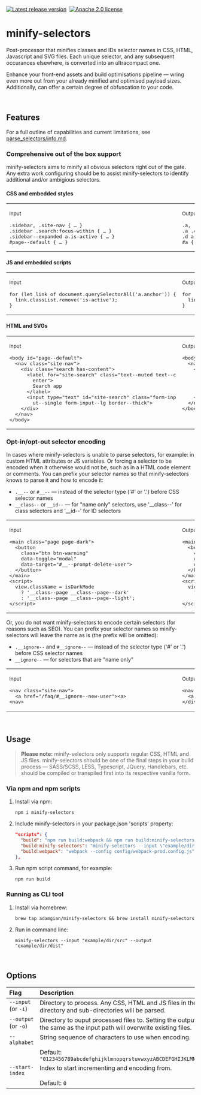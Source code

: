 [1]: https://github.com/adamgian/minify-selectors/releases/latest
[2]: https://img.shields.io/npm/v/minify-selectors?color=blue&label=Latest%20release
[3]: https://www.apache.org/licenses/LICENSE-2.0
[4]: https://img.shields.io/badge/License-Apache%202.0-green.svg

[![Latest release version][2]][1]&nbsp;
[![Apache 2.0 license][4]][3]




# minify-selectors

Post-processor that minifies classes and IDs selector names in CSS, HTML, Javascript and SVG files. Each unique selector, and any subsequent occurances elsewhere, is converted into an ultracompact one.

Enhance your front-end assets and build optimisations pipeline — wring even more out from your already minified and optimised payload sizes. Additionally, can offer a certain degree of obfuscation to your code.

<br>




## Features

For a full outline of capabilities and current limitations, see [parse_selectors/info.md](crates/parse_selectors/info.md).

### Comprehensive out of the box support

minify-selectors aims to minify all obvious selectors right out of the gate. Any extra work configuring should be to assist minify-selectors to identify additional and/or ambigious selectors.


#### CSS and embedded styles

<table>
	<tr>
		<td>
			<p><sub>Input</sub></p>
			<pre lang="scss">
.sidebar, .site-nav { … }                                ‎
.sidebar .search:focus-within { … }
.sidebar--expanded a.is-active { … }
#page--default { … }<!--
			--></pre>
		</td>
		<td>
			<p><sub>Output:</sub></p>
			<pre lang="scss">
.a, .b { … }                                             ‎
.a .c:focus-within { … }
.d a.e { … }
#a { … }<!--
			--></pre>
		</td>
	</tr>
</table>


#### JS and embedded scripts

<table>
	<tr>
		<td><p><sub>Input</sub></p>
		<pre lang="js">
for (let link of document.querySelectorAll('a.anchor')) {‎
  link.classList.remove('is-active');
}<!--
			--></pre>
		</td>
		<td>
			<p><sub>Output:</sub></p>
			<pre lang="js">
for (let link of document.querySelectorAll('a.Bd')) {    ‎
  link.classList.remove('e');
}<!--
			--></pre>
		</td>
	</tr>
</table>


#### HTML and SVGs

<table>
	<tr>
		<td>
			<p><sub>Input</sub></p>
			<pre lang="html">
&lt;body id="page--default">
  &lt;nav class="site-nav">
    &lt;div class="search has-content">
      &lt;label for="site-search" class="text--muted text--c
        enter">
        Search app
      &lt;/label>
      &lt;input type="text" id="site-search" class="form-inp
        ut--single form-input--lg border--thick">
    &lt;/div>
  &lt;/nav>
&lt;/body><!--
			--></pre>
		</td>
		<td valign="top">
			<p><sub>Output:</sub></p>
			<pre lang="html">
&lt;body id="a">                                            ‎
  &lt;nav class="b">
    &lt;div class="c a1">
      &lt;label for="y" class="F j">
        Search app
      &lt;/label>
      &lt;input type="text" id="y" class="A9 t Av">
    &lt;/div>
  &lt;/nav>
&lt;/body><!--
			--></pre>
		</td>
	</tr>
</table>


### Opt-in/opt-out selector encoding

In cases where minify-selectors is unable to parse selectors, for example: in custom HTML attributes or JS variables. Or forcing a selector to be encoded when it otherwise would not be, such as in a HTML code element or comments. You can prefix your selector names so that minify-selectors knows to parse it and how to encode it:

- `.__--` or `#__--` — instead of the selector type ('#' or '.') before CSS selector names
- `__class--` or `__id--` — for "name only" selectors, use '\_\_class--' for class selectors and '\_\_id--' for ID selectors

<table>
	<tr>
		<td>
			<p><sub>Input</sub></p>
			<pre lang="html">
&lt;main class="page page-dark">                            ‎
  &lt;button
    class="btn btn-warning"
    data-toggle="modal"
    data-target="#__--prompt-delete-user">
  &lt;/button>
&lt;/main>
&lt;script>
  view.className = isDarkMode
    ? '__class--page __class--page--dark'
    : '__class--page __class--page--light';
&lt;/script>
<!--
			--></pre>
		</td>
		<td valign="top">
			<p><sub>Output:</sub></p>
			<pre lang="html">
&lt;main class="b2 b3">                                     ‎
  &lt;button
    class="a4 a7"
    data-toggle="modal"
    data-target="#bc">
  &lt;/button>
&lt;/main>
&lt;script>
  view.className = isDarkMode
    ? 'b2 b3'
    : 'b2 b4;
&lt;/script>
<!--
			--></pre>
		</td>
	</tr>
</table>

Or, you do not want minify-selectors to encode certain selectors (for reasons such as SEO). You can prefix your selector names so minify-selectors will leave the name as is (the prefix will be omitted):

- `.__ignore--` and `#__ignore--` — instead of the selector type ('#' or '.') before CSS selector names
- `__ignore--` — for selectors that are "name only"

<table>
	<tr>
		<td>
			<p><sub>Input</sub></p>
			<pre lang="html">
&lt;nav class="site-nav">                                   ‎
  &lt;a href="/faq/#__ignore--new-user">&lt;a>
&lt;nav><!--
			--></pre>
		</td>
		<td valign="top">
			<p><sub>Output:</sub></p>
			<pre lang="html">
&lt;nav class="b">                                          ‎
  &lt;a href="/faq/#new-user">&lt;a>
&lt;/div><!--
			--></pre>
		</td>
	</tr>
</table>

<br>




## Usage

> **Please note:**
minify-selectors only supports regular CSS, HTML and JS files. minify-selectors should be one of the final steps in your build process — SASS/SCSS, LESS, Typescript, JQuery, Handlebars, etc. should be compiled or transpiled first into its respective vanilla form.

### Via npm and npm scripts

1. Install via npm:
	```shell
	npm i minify-selectors
	```

2. Include minify-selectors in your package.json 'scripts' property:
	```json
	"scripts": {
	  "build": "npm run build:webpack && npm run build:minify-selectors",
	  "build:minify-selectors": "minify-selectors --input \"example/dir/src/\" --output \"example/dir/dist/\"",
	  "build:webpack": "webpack --config config/webpack-prod.config.js"
	},
	```

3. Run npm script command, for example:
	```shell
	npm run build
	```

### Running as CLI tool

1. Install via homebrew:
	```shell
	brew tap adamgian/minify-selectors && brew install minify-selectors
	```

2. Run in command line:
	```shell
	minify-selectors --input "example/dir/src" --output "example/dir/dist"
	```

<br>





## Options

<table>
	<thead>
		<tr>
			<th align="left" width="165">Flag</th>
			<th align="left">Description</th>
		</tr>
	</thead>
	<tbody>
		<tr>
			<td valign="top">
				<code lang="shell">--input</code> (or <code lang="shell">-i</code>)
			</td>
			<td>
				Directory to process. Any CSS, HTML and JS files in the given directory and sub-directories will be parsed.
			</td>
		</tr>
		<tr>
			<td valign="top">
				<code lang="shell">--output</code> (or <code lang="shell">-o</code>)
			</td>
			<td>
				Directory to ouput processed files to. Setting the output path to be the same as the input path will overwrite existing files.
			</td>
		</tr>
		<tr>
			<td valign="top">
				<code lang="shell">--alphabet</code>
			</td>
			<td>
				String sequence of characters to use when encoding.
				<br><br>Default: <code>"0123456789abcdefghijklmnopqrstuvwxyzABCDEFGHIJKLMNOPQRSTUVWXYZ"</code>
			</td>
		</tr>
		<tr>
			<td valign="top">
				<code lang="shell">--start-index</code>
			</td>
			<td>
				Index to start incrementing and encoding from.
				<br><br>Default: <code>0</code>
			</td>
		</tr>
	</tbody>
</table>
